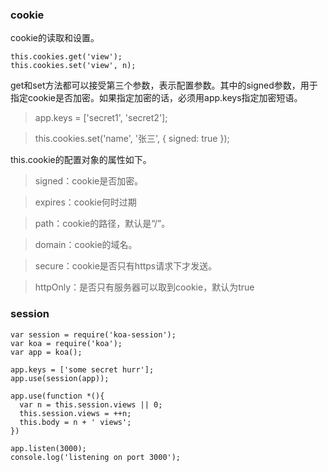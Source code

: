 ### cookie

cookie的读取和设置。

```
this.cookies.get('view');
this.cookies.set('view', n);

```
get和set方法都可以接受第三个参数，表示配置参数。其中的signed参数，用于指定cookie是否加密。如果指定加密的话，必须用app.keys指定加密短语。

> app.keys = ['secret1', 'secret2'];

> this.cookies.set('name', '张三', { signed: true });

this.cookie的配置对象的属性如下。

>signed：cookie是否加密。

>expires：cookie何时过期

>path：cookie的路径，默认是“/”。

>domain：cookie的域名。

>secure：cookie是否只有https请求下才发送。

>httpOnly：是否只有服务器可以取到cookie，默认为true

### session

```
var session = require('koa-session');
var koa = require('koa');
var app = koa();

app.keys = ['some secret hurr'];
app.use(session(app));

app.use(function *(){
  var n = this.session.views || 0;
  this.session.views = ++n;
  this.body = n + ' views';
})

app.listen(3000);
console.log('listening on port 3000');

```
